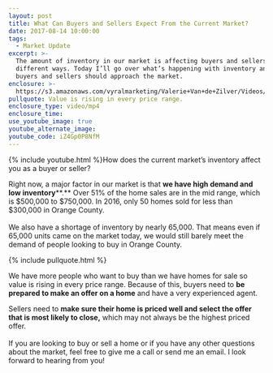 ```yaml
---
layout: post
title: What Can Buyers and Sellers Expect From the Current Market?
date: 2017-08-14 10:00:00
tags:
  - Market Update
excerpt: >-
  The amount of inventory in our market is affecting buyers and sellers in very
  different ways. Today I’ll go over what’s happening with inventory and how
  buyers and sellers should approach the market.
enclosure: >-
  https://s3.amazonaws.com/vyralmarketing/Valerie+Van+de+Zilver/Videos/Orange+County+Real+Estate-+How+Inventory+Is+Impacting+Our+Market+(1).mp4
pullquote: Value is rising in every price range.
enclosure_type: video/mp4
enclosure_time:
use_youtube_image: true
youtube_alternate_image:
youtube_code: iZ4Gp0P8NfM
---
```



{% include youtube.html %}How does the current market’s inventory affect you as a buyer or seller?

Right now, a major factor in our market is that **we have high demand and low inventory****.** Over 51% of the home sales are in the mid range, which is $500,000 to $750,000. In 2016, only 50 homes sold for less than $300,000 in Orange County.<br><br>We also have a shortage of inventory by nearly 65,000. That means even if 65,000 units came on the market today, we would still barely meet the demand of people looking to buy in Orange County.

{% include pullquote.html %}

We have more people who want to buy than we have homes for sale so value is rising in every price range. Because of this, buyers need to **be prepared to make an offer on a home** and have a very experienced agent.

Sellers need to **make sure their home is priced well and select the offer that is most likely to close,** which may not always be the highest priced offer.<br><br>If you are looking to buy or sell a home or if you have any other questions about the market, feel free to give me a call or send me an email. I look forward to hearing from you!